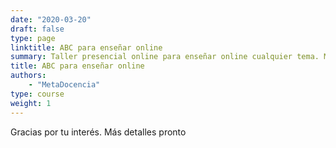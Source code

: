 ```yaml
---
date: "2020-03-20"
draft: false
type: page
linktitle: ABC para enseñar online
summary: Taller presencial online para enseñar online cualquier tema. Más detalles pronto.
title: ABC para enseñar online
authors: 
    - "MetaDocencia"
type: course
weight: 1
---
```


Gracias por tu interés. Más detalles pronto
